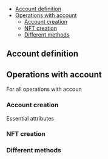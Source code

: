 - [Account definition](#account-definition)
- [Operations with account](#operations-with-account)
  - [Account creation](#account-creation)
  - [NFT creation](#nft-creation)
  - [Different methods](#different-methods)


## Account definition ##


## Operations with account ##

For all operations with accoun

### Account creation ###

Essential attributes

### NFT creation ###

### Different methods ###

